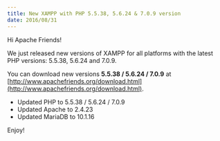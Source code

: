 ```yaml
---
title: New XAMPP with PHP 5.5.38, 5.6.24 & 7.0.9 version
date: 2016/08/31
---
```


Hi Apache Friends!

We just released new versions of XAMPP for all platforms with the latest PHP versions: 5.5.38, 5.6.24 and 7.0.9.

You can download new versions <b>5.5.38 / 5.6.24 / 7.0.9</b> at [http://www.apachefriends.org/download.html](http://www.apachefriends.org/download.html).

- Updated PHP to 5.5.38 / 5.6.24 / 7.0.9
- Updated Apache to 2.4.23
- Updated MariaDB to 10.1.16

Enjoy!
